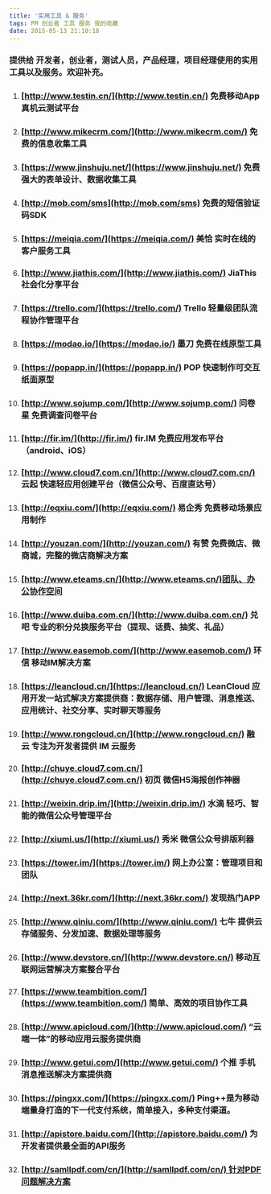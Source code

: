 ```yaml
---
title: '实用工具 & 服务'
tags: PM 创业者 工具 服务 我的收藏
date: 2015-05-13 21:10:18
---
```


### 提供给 开发者，创业者，测试人员，产品经理，项目经理使用的实用工具以及服务。欢迎补充。


1.  ### [http://www.testin.cn/](http://www.testin.cn/) 免费移动App真机云测试平台

2.  ### [http://www.mikecrm.com/](http://www.mikecrm.com/) 免费的信息收集工具

3.  ### [https://www.jinshuju.net/](https://www.jinshuju.net/) 免费强大的表单设计、数据收集工具

4.  ### [http://mob.com/sms](http://mob.com/sms) 免费的短信验证码SDK

5.  ### [https://meiqia.com/](https://meiqia.com/) 美恰 实时在线的客户服务工具

6.  ### [http://www.jiathis.com/](http://www.jiathis.com/) JiaThis 社会化分享平台

7.  ### [https://trello.com/](https://trello.com/) Trello 轻量级团队流程协作管理平台

8.  ### [https://modao.io/](https://modao.io/) 墨刀 免费在线原型工具

9.  ### [https://popapp.in/](https://popapp.in/) POP 快速制作可交互纸面原型

10.  ### [http://www.sojump.com/](http://www.sojump.com/) 问卷星 免费调查问卷平台

11.  ### [http://fir.im/](http://fir.im/) fir.IM 免费应用发布平台（android、iOS）

12.  ### [http://www.cloud7.com.cn/](http://www.cloud7.com.cn/) 云起 快速轻应用创建平台（微信公众号、百度直达号）

13.  ### [http://eqxiu.com/](http://eqxiu.com/) 易企秀 免费移动场景应用制作

14.  ### [http://youzan.com/](http://youzan.com/) 有赞 免费微店、微商城，完整的微店商解决方案

15.  ### [http://www.eteams.cn/](http://www.eteams.cn/)团队、办公协作空间

16.  ### [http://www.duiba.com.cn/](http://www.duiba.com.cn/) 兑吧 专业的积分兑换服务平台（提现、话费、抽奖、礼品）

17.  ### [http://www.easemob.com/](http://www.easemob.com/) 环信 移动IM解决方案

18.  ### [https://leancloud.cn/](https://leancloud.cn/) LeanCloud 应用开发一站式解决方案提供商：数据存储、用户管理、消息推送、应用统计、社交分享、实时聊天等服务

19.  ### [http://www.rongcloud.cn/](http://www.rongcloud.cn/) 融云 专注为开发者提供 IM 云服务

20.  ### [http://chuye.cloud7.com.cn/](http://chuye.cloud7.com.cn/) 初页 微信H5海报创作神器

21.  ### [http://weixin.drip.im/](http://weixin.drip.im/) 水滴 轻巧、智能的微信公众号管理平台

22.  ### [http://xiumi.us/](http://xiumi.us/) 秀米 微信公众号排版利器

23.  ### [https://tower.im/](https://tower.im/) 网上办公室：管理项目和团队

24.  ### [http://next.36kr.com/](http://next.36kr.com/) 发现热门APP

25.  ### [http://www.qiniu.com/](http://www.qiniu.com/) 七牛 提供云存储服务、分发加速、数据处理等服务

26.  ### [http://www.devstore.cn/](http://www.devstore.cn/) 移动互联网运营解决方案整合平台

27.  ### [https://www.teambition.com/](https://www.teambition.com/) 简单、高效的项目协作工具

28.  ### [http://www.apicloud.com/](http://www.apicloud.com/) “云端一体”的移动应用云服务提供商

29.  ### [http://www.getui.com/](http://www.getui.com/) 个推 手机消息推送解决方案提供商

30.  ### [https://pingxx.com/](https://pingxx.com/) Ping++是为移动端量身打造的下一代支付系统，简单接入，多种支付渠道。

31.  ### [http://apistore.baidu.com/](http://apistore.baidu.com/) 为开发者提供最全面的API服务

32.  ### [http://samllpdf.com/cn/](http://samllpdf.com/cn/) 针对PDF问题解决方案
